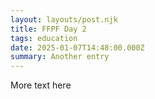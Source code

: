 ```yaml
---
layout: layouts/post.njk
title: FFPF Day 2
tags: education
date: 2025-01-07T14:48:00.000Z
summary: Another entry
---
```

More text here
